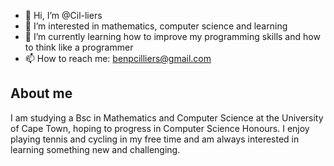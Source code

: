 - 👋 Hi, I’m @Cil-liers
- 👀 I’m interested in mathematics, computer science and learning
- 🌱 I’m currently learning how to improve my programming skills and how to think like a programmer
- 📫 How to reach me: benpcilliers@gmail.com

## About me

I am studying a Bsc in Mathematics and Computer Science at the University of Cape Town, hoping to progress in Computer Science Honours.
I enjoy playing tennis and cycling in my free time and am always interested in learning something new and challenging.
